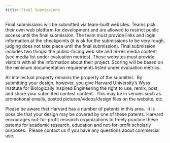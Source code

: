 ```yaml
---
title: Final Submissions
---
```

Final submissions will be submitted via team-built websites. Teams pick their own web platform for development and are allowed to restrict public access until the final submission. The team must provide links and login information at the checkpoints (it is ok for the submissions to be very rough, judging does not take place until the final submission). Final submission includes two things: the public-facing web site and hi-res media content (see media list under evaluation metrics). These websites must provide visitors with all the information about their project. Scoring will be based on the minimum documentation requirements listed under evaluation metrics.

All intellectual property remains the property of the submitter.  By submitting your design, however, you give Harvard University’s Wyss Institute for Biologically Inspired Engineering the right to use, remix, post, and share your submitted contest content.  This may be in venues such as promotional emails, posted pictures/videos/design files on the website, etc. 

Please be aware that Harvard has a number of patents in this area.  It is possible that your design may be covered by one of these patents. Harvard encourages not-for-profit research organizations to freely practice these patents for academic research, education and not-for-profit scholarly purposes.  Please contact us if you have any questions about commercial use.
